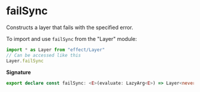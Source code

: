 # failSync

Constructs a layer that fails with the specified error.

To import and use `failSync` from the "Layer" module:

```ts
import * as Layer from "effect/Layer"
// Can be accessed like this
Layer.failSync
```

**Signature**

```ts
export declare const failSync: <E>(evaluate: LazyArg<E>) => Layer<never, E, unknown>
```
